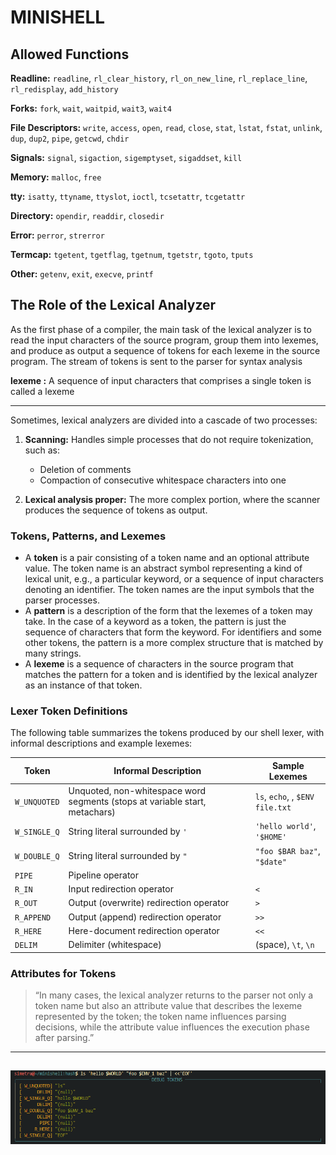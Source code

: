 # MINISHELL

## Allowed Functions

**Readline:** `readline`, `rl_clear_history`, `rl_on_new_line`, `rl_replace_line`, `rl_redisplay`, `add_history`

**Forks:** `fork`, `wait`, `waitpid`, `wait3`, `wait4`

**File Descriptors:** `write`, `access`, `open`, `read`, `close`, `stat`, `lstat`, `fstat`, `unlink`, `dup`, `dup2`, `pipe`, `getcwd`, `chdir`

**Signals:** `signal`, `sigaction`, `sigemptyset`, `sigaddset`, `kill`

**Memory:** `malloc`, `free`

**tty:** `isatty`, `ttyname`, `ttyslot`, `ioctl`, `tcsetattr`, `tcgetattr`

**Directory:** `opendir`, `readdir`, `closedir`

**Error:** `perror`, `strerror`

**Termcap:** `tgetent`, `tgetflag`, `tgetnum`, `tgetstr`, `tgoto`, `tputs`

**Other:** `getenv`, `exit`, `execve`, `printf`

## The Role of the Lexical Analyzer
As the first phase of a compiler, the main task of the lexical analyzer is to
read the input characters of the source program, group them into lexemes, and
produce as output a sequence of tokens for each lexeme in the source program.
The stream of tokens is sent to the parser for syntax analysis

**lexeme :** A sequence of input characters that comprises a single token is called a lexeme

---

Sometimes, lexical analyzers are divided into a cascade of two processes:

1. **Scanning:**
	 Handles simple processes that do not require tokenization, such as:
	 - Deletion of comments
	 - Compaction of consecutive whitespace characters into one

2. **Lexical analysis proper:**
	The more complex portion, where the scanner produces the sequence of tokens as output.

### Tokens, Patterns, and Lexemes

- A **token** is a pair consisting of a token name and an optional attribute
value. The token name is an abstract symbol representing a kind of
lexical unit, e.g., a particular keyword, or a sequence of input characters
denoting an identifier. The token names are the input symbols that the
parser processes.
- A **pattern** is a description of the form that the lexemes of a token may take.
In the case of a keyword as a token, the pattern is just the sequence of
characters that form the keyword. For identifiers and some other tokens,
the pattern is a more complex structure that is matched by many strings.
- A **lexeme** is a sequence of characters in the source program that matches
the pattern for a token and is identified by the lexical analyzer as an
instance of that token.

### Lexer Token Definitions

The following table summarizes the tokens produced by our shell lexer, with informal descriptions and example lexemes:

| **Token**     | **Informal Description**                                             | **Sample Lexemes**                |
|---------------|----------------------------------------------------------------------|-----------------------------------|
| `W_UNQUOTED`  | Unquoted, non-whitespace word segments (stops at variable start, metachars)                               | `ls`, `echo`, , `$ENV` `file.txt`          |
| `W_SINGLE_Q`  | String literal surrounded by `'`                                        | `'hello world'`, `'$HOME'`        |
| `W_DOUBLE_Q`  | String literal surrounded by `"` | `"foo $BAR baz"`, `"$date"`     |
| `PIPE`        | Pipeline operator                                                    |                               |
| `R_IN`        | Input redirection operator                                           | `<`                               |
| `R_OUT`       | Output (overwrite) redirection operator                              | `>`                               |
| `R_APPEND`    | Output (append) redirection operator                                 | `>>`                              |
| `R_HERE`      | Here-document redirection operator                                   | `<<`                       |
| `DELIM`       | Delimiter (whitespace)                                               | (space), `\t`, `\n`               |

### Attributes for Tokens

> “In many cases, the lexical analyzer returns to the parser not only a token
> name but also an attribute value that describes the lexeme represented by the
> token; the token name influences parsing decisions, while the attribute value
> influences the execution phase after parsing.”
---
![alt text](docs/images/image.png)
---


